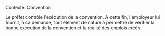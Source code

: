 Contexte: Convention

Le préfet contrôle l'exécution de la convention. A cette fin, l'employeur lui fournit, à sa demande, tout élément de nature à permettre de vérifier la bonne exécution de la convention et la réalité des emplois créés.